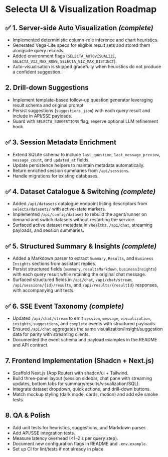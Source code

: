 # Selecta UI & Visualization Roadmap

## ✅ 1. Server-side Auto Visualization *(complete)*
- Implemented deterministic column-role inference and chart heuristics.
- Generated Vega-Lite specs for eligible result sets and stored them alongside query records.
- Added environment flags (`SELECTA_AUTOVISUALIZE`, `SELECTA_VIZ_MAX_ROWS`, `SELECTA_VIZ_MAX_DISTINCT`).
- Auto-visualisation is skipped gracefully when heuristics do not produce a confident suggestion.

## 2. Drill-down Suggestions
- Implement template-based follow-up question generator leveraging result schema and original prompt.
- Persist suggestions (`suggestions_json`) with each query result and include in API/SSE payloads.
- Guard with `SELECTA_SUGGESTIONS` flag; reserve optional LLM refinement hook.

## ✅ 3. Session Metadata Enrichment
- Extend SQLite schema to include `last_question`, `last_message_preview`, `message_count`, and `updated_at` fields.
- Update persistence helpers to maintain metadata automatically.
- Return enriched session summaries from `/api/sessions`.
- Handle migrations for existing databases.

## ✅ 4. Dataset Catalogue & Switching *(complete)*
- Added `/api/datasets` catalogue endpoint listing descriptors from `selecta/datasets/` with active-state markers.
- Implemented `/api/config/dataset` to rebuild the agent/runner on demand and switch datasets without restarting the service.
- Surfaced active dataset metadata in `/healthz`, `/api/chat`, streaming payloads, and session summaries.

## ✅ 5. Structured Summary & Insights *(complete)*
- Added a Markdown parser to extract `Summary`, `Results`, and `Business Insights` sections from assistant replies.
- Persist structured fields (`summary`, `resultsMarkdown`, `businessInsights`) with each query result while retaining the original chat message.
- Surfaced structured fields in `/api/chat`, `/api/chat/stream`, `/api/sessions/{id}/results`, and `/api/results/{resultId}` responses, with accompanying unit tests.

## ✅ 6. SSE Event Taxonomy *(complete)*
- Updated `/api/chat/stream` to emit `session`, `message`, `visualization`, `insights`, `suggestions`, and `complete` events with structured payloads.
- Ensured `/api/chat` aggregates the same visualization/insight/suggestion data for parity with streaming clients.
- Documented the event schema and payload examples in the README and API contract.

## 7. Frontend Implementation (Shadcn + Next.js)
- Scaffold Next.js (App Router) with shadcn/ui + Tailwind.
- Build three-panel layout (session sidebar, chat pane with streaming updates, bottom tabs for summary/results/visualization/SQL).
- Integrate dataset dropdown, quick actions, and drill-down buttons.
- Match mockup styling (dark mode, cards, motion) and add e2e smoke tests.

## 8. QA & Polish
- Add unit tests for heuristics, suggestions, and Markdown parser.
- Add API/SSE integration tests.
- Measure latency overhead (<1–2 s per query step).
- Document new configuration flags in README and `.env.example`.
- Set up CI for lint/tests if not already in place.
